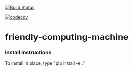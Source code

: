 [![Build Status](https://travis-ci.org/psavery/friendly-computing-machine.svg?branch=master)](https://travis-ci.org/psavery/friendly-computing-machine)

[![codecov](https://codecov.io/gh/psavery/friendly-computing-machine/branch/master/graph/badge.svg)](https://codecov.io/gh/psavery/friendly-computing-machine)



# friendly-computing-machine

### Install instructions
To install in place, type "pip install -e ."
